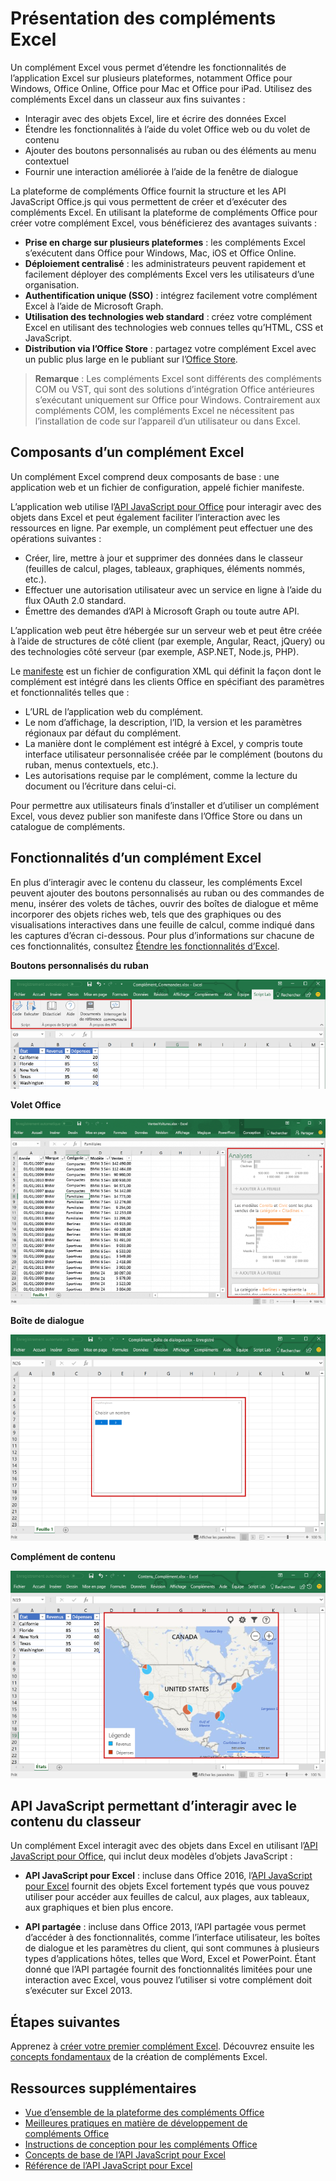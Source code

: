 # <a name="excel-add-ins-overview"></a>Présentation des compléments Excel

Un complément Excel vous permet d’étendre les fonctionnalités de l’application Excel sur plusieurs plateformes, notamment Office pour Windows, Office Online, Office pour Mac et Office pour iPad. Utilisez des compléments Excel dans un classeur aux fins suivantes :

- Interagir avec des objets Excel, lire et écrire des données Excel 
- Étendre les fonctionnalités à l’aide du volet Office web ou du volet de contenu 
- Ajouter des boutons personnalisés au ruban ou des éléments au menu contextuel
- Fournir une interaction améliorée à l’aide de la fenêtre de dialogue 

La plateforme de compléments Office fournit la structure et les API JavaScript Office.js qui vous permettent de créer et d’exécuter des compléments Excel. En utilisant la plateforme de compléments Office pour créer votre complément Excel, vous bénéficierez des avantages suivants :

* **Prise en charge sur plusieurs plateformes** : les compléments Excel s’exécutent dans Office pour Windows, Mac, iOS et Office Online.
* **Déploiement centralisé** : les administrateurs peuvent rapidement et facilement déployer des compléments Excel vers les utilisateurs d’une organisation.
* **Authentification unique (SSO)** : intégrez facilement votre complément Excel à l’aide de Microsoft Graph.
* **Utilisation des technologies web standard** : créez votre complément Excel en utilisant des technologies web connues telles qu’HTML, CSS et JavaScript.
* **Distribution via l’Office Store** : partagez votre complément Excel avec un public plus large en le publiant sur l’[Office Store](https://store.office.com/en-us/appshome.aspx).

> **Remarque** : Les compléments Excel sont différents des compléments COM ou VST, qui sont des solutions d’intégration Office antérieures s’exécutant uniquement sur Office pour Windows. Contrairement aux compléments COM, les compléments Excel ne nécessitent pas l’installation de code sur l’appareil d’un utilisateur ou dans Excel. 

## <a name="components-of-an-excel-add-in"></a>Composants d’un complément Excel 

Un complément Excel comprend deux composants de base : une application web et un fichier de configuration, appelé fichier manifeste. 

L’application web utilise l’[API JavaScript pour Office](http://dev.office.com/reference/add-ins/javascript-api-for-office) pour interagir avec des objets dans Excel et peut également faciliter l’interaction avec les ressources en ligne. Par exemple, un complément peut effectuer une des opérations suivantes :

* Créer, lire, mettre à jour et supprimer des données dans le classeur (feuilles de calcul, plages, tableaux, graphiques, éléments nommés, etc.).
* Effectuer une autorisation utilisateur avec un service en ligne à l’aide du flux OAuth 2.0 standard.
* Émettre des demandes d’API à Microsoft Graph ou toute autre API.

L’application web peut être hébergée sur un serveur web et peut être créée à l’aide de structures de côté client (par exemple, Angular, React, jQuery) ou des technologies côté serveur (par exemple, ASP.NET, Node.js, PHP).

Le [manifeste](../overview/add-in-manifests.md) est un fichier de configuration XML qui définit la façon dont le complément est intégré dans les clients Office en spécifiant des paramètres et fonctionnalités telles que : 

* L’URL de l’application web du complément.
* Le nom d’affichage, la description, l’ID, la version et les paramètres régionaux par défaut du complément.
* La manière dont le complément est intégré à Excel, y compris toute interface utilisateur personnalisée créée par le complément (boutons du ruban, menus contextuels, etc.).
* Les autorisations requise par le complément, comme la lecture du document ou l’écriture dans celui-ci.

Pour permettre aux utilisateurs finals d’installer et d’utiliser un complément Excel, vous devez publier son manifeste dans l’Office Store ou dans un catalogue de compléments. 

## <a name="capabilities-of-an-excel-add-in"></a>Fonctionnalités d’un complément Excel

En plus d’interagir avec le contenu du classeur, les compléments Excel peuvent ajouter des boutons personnalisés au ruban ou des commandes de menu, insérer des volets de tâches, ouvrir des boîtes de dialogue et même incorporer des objets riches web, tels que des graphiques ou des visualisations interactives dans une feuille de calcul, comme indiqué dans les captures d’écran ci-dessous. Pour plus d’informations sur chacune de ces fonctionnalités, consultez [Étendre les fonctionnalités d’Excel](excel-add-ins-extend-excel.md).

**Boutons personnalisés du ruban**

![Commandes de complément](../images/Excel_add-in_commands_Script-Lab.png)

**Volet Office**

![Volet Office pour le complément](../images/Excel_add-in_task_pane_Insights.png)

**Boîte de dialogue**

![Boîte de dialogue de complément](../images/Excel_add-in_dialog_choose-number.png)

**Complément de contenu**

![complément de contenu](../images/Excel_add-in_content_map.png)

## <a name="javascript-apis-to-interact-with-workbook-content"></a>API JavaScript permettant d’interagir avec le contenu du classeur

Un complément Excel interagit avec des objets dans Excel en utilisant l’[API JavaScript pour Office](http://dev.office.com/reference/add-ins/javascript-api-for-office), qui inclut deux modèles d’objets JavaScript :

* **API JavaScript pour Excel** : incluse dans Office 2016, l’[API JavaScript pour Excel](http://dev.office.com/reference/add-ins/excel/excel-add-ins-reference-overview) fournit des objets Excel fortement typés que vous pouvez utiliser pour accéder aux feuilles de calcul, aux plages, aux tableaux, aux graphiques et bien plus encore. 

* **API partagée** : incluse dans Office 2013, l’API partagée vous permet d’accéder à des fonctionnalités, comme l’interface utilisateur, les boîtes de dialogue et les paramètres du client, qui sont communes à plusieurs types d’applications hôtes, telles que Word, Excel et PowerPoint. Étant donné que l’API partagée fournit des fonctionnalités limitées pour une interaction avec Excel, vous pouvez l’utiliser si votre complément doit s’exécuter sur Excel 2013.

## <a name="next-steps"></a>Étapes suivantes

Apprenez à [créer votre premier complément Excel](excel-add-ins-get-started-overview.md). Découvrez ensuite les [concepts fondamentaux](excel-add-ins-core-concepts.md) de la création de compléments Excel.

## <a name="additional-resources"></a>Ressources supplémentaires

- [Vue d’ensemble de la plateforme des compléments Office](../overview/office-add-ins.md)
- [Meilleures pratiques en matière de développement de compléments Office](../overview/add-in-development-best-practices.md)
- [Instructions de conception pour les compléments Office](../design/add-in-design.md)
- [Concepts de base de l’API JavaScript pour Excel](excel-add-ins-core-concepts.md)
- [Référence de l’API JavaScript pour Excel](http://dev.office.com/reference/add-ins/excel/excel-add-ins-reference-overview)
